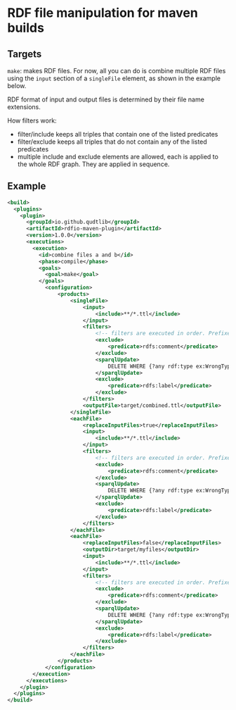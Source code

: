 # RDF file manipulation for maven builds

## Targets
 
`make`: makes RDF files. For now, all you can do is combine multiple 
RDF files using the `input` section of a `singleFile` element, as shown 
in the example below.

RDF format of input and output files is determined by their file name extensions.

How filters work:
* filter/include keeps all triples that contain one of the listed predicates
* filter/exclude keeps all triples that do not contain any of the listed predicates
* multiple include and exclude elements are allowed, each is applied to the whole RDF
graph. They are applied in sequence.

 

## Example

```xml
<build> 
  <plugins>
    <plugin>
      <groupId>io.github.qudtlib</groupId>
      <artifactId>rdfio-maven-plugin</artifactId>
      <version>1.0.0</version>
      <executions>
        <execution>
          <id>combine files a and b</id>
          <phase>compile</phase>
          <goals>
            <goal>make</goal>
          </goals>
            <configuration>
                <products>
                    <singleFile>
                        <input>
                            <include>**/*.ttl</include>
                        </input>
                        <filters>
                            <!-- filters are executed in order. Prefixes that occor in the input can be used -->
                            <exclude>
                                <predicate>rdfs:comment</predicate>
                            </exclude>
                            <sparqlUpdate>
                                DELETE WHERE {?any rdf:type ex:WrongType }
                            </sparqlUpdate>
                            <exclude>
                                <predicate>rdfs:label</predicate>
                            </exclude>
                        </filters>
                        <outputFile>target/combined.ttl</outputFile>
                    </singleFile>
                    <eachFile>
                        <replaceInputFiles>true</replaceInputFiles>
                        <input>
                            <include>**/*.ttl</include>
                        </input>
                        <filters>
                            <!-- filters are executed in order. Prefixes that occor in the input can be used -->
                            <exclude>
                                <predicate>rdfs:comment</predicate>
                            </exclude>
                            <sparqlUpdate>
                                DELETE WHERE {?any rdf:type ex:WrongType }
                            </sparqlUpdate>
                            <exclude>
                                <predicate>rdfs:label</predicate>
                            </exclude>
                        </filters>
                    </eachFile>
                    <eachFile>
                        <replaceInputFiles>false</replaceInputFiles>
                        <outputDir>target/myfiles</outputDir>
                        <input>
                            <include>**/*.ttl</include>
                        </input>
                        <filters>
                            <!-- filters are executed in order. Prefixes that occor in the input can be used -->
                            <exclude>
                                <predicate>rdfs:comment</predicate>
                            </exclude>
                            <sparqlUpdate>
                                DELETE WHERE {?any rdf:type ex:WrongType }
                            </sparqlUpdate>
                            <exclude>
                                <predicate>rdfs:label</predicate>
                            </exclude>
                        </filters>
                    </eachFile>
                </products>
            </configuration>
        </execution>
      </executions>
    </plugin>
  </plugins>
</build>
```
